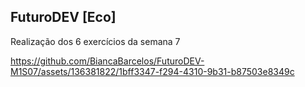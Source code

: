 ## FuturoDEV [Eco]

Realização dos 6 exercícios da semana 7



https://github.com/BiancaBarcelos/FuturoDEV-M1S07/assets/136381822/1bff3347-f294-4310-9b31-b87503e8349c

